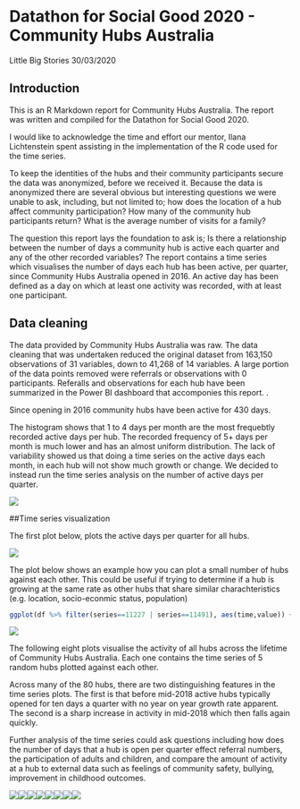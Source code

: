 Datathon for Social Good 2020 - Community Hubs Australia
================
Little Big Stories
30/03/2020

## Introduction

This is an R Markdown report for Community Hubs Australia. The report
was written and compiled for the Datathon for Social Good 2020.

I would like to acknowledge the time and effort our mentor, Ilana
Lichtenstein spent assisting in the implementation of the R code used
for the time series.

To keep the identities of the hubs and their community participants
secure the data was anonymized, before we received it. Because the data
is anonymized there are several obvious but interesting questions we
were unable to ask, including, but not limited to; how does the location
of a hub affect community participation? How many of the community hub
participants return? What is the average number of visits for a family?

The question this report lays the foundation to ask is; Is there a
relationship between the number of days a community hub is active each
quarter and any of the other recorded variables? The report contains a
time series which visualises the number of days each hub has been
active, per quarter, since Community Hubs Australia opened in 2016. An
active day has been defined as a day on which at least one activity was
recorded, with at least one participant.

## Data cleaning

The data provided by Community Hubs Australia was raw. The data cleaning
that was undertaken reduced the original dataset from 163,150
observations of 31 variables, down to 41,268 of 14 variables. A large
portion of the data points removed were referrals or observations with 0
participants. Referalls and observations for each hub have been
summarized in the Power BI dashboard that accomponies this report. .

Since opening in 2016 community hubs have been active for 430 days.

The histogram shows that 1 to 4 days per month are the most frequebtly
recorded active days per hub. The recorded frequency of 5+ days per
month is much lower and has an almost uniform distribution. The lack of
variability showed us that doing a time series on the active days each
month, in each hub will not show much growth or change. We decided to
instead run the time series analysis on the number of active days per
quarter.

![](Example_files/figure-gfm/unnamed-chunk-3-1.png)<!-- -->

\#\#Time series visualization

The first plot below, plots the active days per quarter for all hubs.

![](Example_files/figure-gfm/unnamed-chunk-5-1.png)<!-- -->

The plot below shows an example how you can plot a small number of hubs
against each other. This could be useful if trying to determine if a hub
is growing at the same rate as other hubs that share similar
charachteristics (e.g. location, socio-econmic status, population)

``` r
ggplot(df %>% filter(series==11227 | series==11491), aes(time,value)) + geom_line(aes(colour = series))
```

![](Example_files/figure-gfm/unnamed-chunk-6-1.png)<!-- -->

The following eight plots visualise the activity of all hubs across the
lifetime of Community Hubs Australia. Each one contains the time series
of 5 random hubs plotted against each other.

Across many of the 80 hubs, there are two distinguishing features in the
time series plots. The first is that before mid-2018 active hubs
typically opened for ten days a quarter with no year on year growth rate
apparent. The second is a sharp increase in activity in mid-2018 which
then falls again quickly.

Further analysis of the time series could ask questions including how
does the number of days that a hub is open per quarter effect referral
numbers, the participation of adults and children, and compare the
amount of activity at a hub to external data such as feelings of
community safety, bullying, improvement in childhood outcomes.

![](Example_files/figure-gfm/unnamed-chunk-7-1.png)<!-- -->![](Example_files/figure-gfm/unnamed-chunk-7-2.png)<!-- -->![](Example_files/figure-gfm/unnamed-chunk-7-3.png)<!-- -->![](Example_files/figure-gfm/unnamed-chunk-7-4.png)<!-- -->![](Example_files/figure-gfm/unnamed-chunk-7-5.png)<!-- -->![](Example_files/figure-gfm/unnamed-chunk-7-6.png)<!-- -->![](Example_files/figure-gfm/unnamed-chunk-7-7.png)<!-- -->![](Example_files/figure-gfm/unnamed-chunk-7-8.png)<!-- -->
